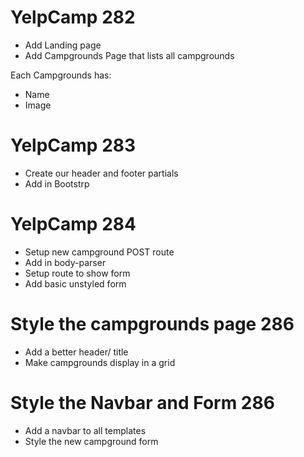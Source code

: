 # YelpCamp 282

* Add Landing page
* Add Campgrounds Page that lists all campgrounds

Each Campgrounds has:
* Name
* Image

# YelpCamp 283

* Create our header and footer partials
* Add in Bootstrp

# YelpCamp 284

* Setup new campground POST route
* Add in body-parser
* Setup route to show form
* Add basic unstyled form

# Style the campgrounds page 286

* Add a better header/ title
* Make campgrounds display in a grid

# Style the Navbar and Form 286

* Add a navbar to all templates
* Style the new campground form

